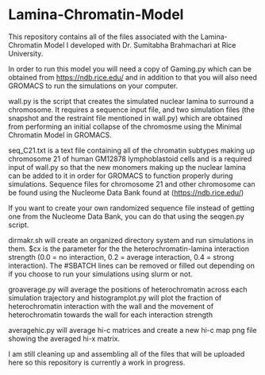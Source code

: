 # Lamina-Chromatin-Model
This repository contains all of the files associated with the Lamina-Chromatin Model I developed with Dr. Sumitabha Brahmachari at Rice University.

In order to run this model you will need a copy of Gaming.py which can be obtained from https://ndb.rice.edu/ and in addition to that you will also need GROMACS to run the simulations on your computer.

wall.py is the script that creates the simulated nuclear lamina to surround a chromosome. It requires a sequence input file, and two simulation files (the snapshot and the restraint file mentioned in wall.py) which are obtained from performing an initial collapse of the chromosme using the Minimal Chromatin Model in GROMACS.

seq_C21.txt is a text file containing all of the chromatin subtypes making up chromosome 21 of human GM12878 lymphoblastoid cells and is a required input of wall.py so that the new monomers making up the nuclear lamina can be added to it in order for GROMACS to function properly during simulations. Sequence files for chromosome 21 and other chromosome can be found using the Nucleome Data Bank found at (https://ndb.rice.edu/)

If you want to create your own randomized sequence file instead of getting one from the Nucleome Data Bank, you can do that using the seqgen.py script.

dirmakr.sh will create an organized directory system and run simulations in them. $cx is the parameter for the the heterochromatin-lamina interaction strength (0.0 = no interaction, 0.2 = average interaction, 0.4 = strong interaction). The #SBATCH lines can be removed or filled out depending on if you choose to run your simulations using slurm or not.

groaverage.py will average the positions of heterochromatin across each simulation trajectory and histogramplot.py will plot the fraction of heterochromatin interaction with the wall and the movement of heterochromatin towards the wall for each interaction strength

averagehic.py will average hi-c matrices and create a new hi-c map png file showing the averaged hi-x matrix.

I am still cleaning up and assembling all of the files that will be uploaded here so this repository is currently a work in progress.
